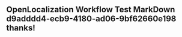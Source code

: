 <properties
ms.topic="hero-topic1"
ms.test1="hero-topic"
ms.test2="test"/>

## OpenLocalization Workflow Test MarkDown d9adddd4-ecb9-4180-ad06-9bf62660e198 thanks!
